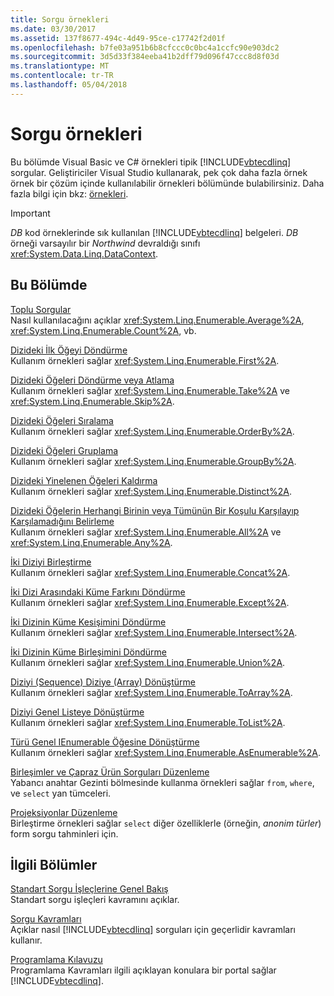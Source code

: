 ```yaml
---
title: Sorgu örnekleri
ms.date: 03/30/2017
ms.assetid: 137f8677-494c-4d49-95ce-c17742f2d01f
ms.openlocfilehash: b7fe03a951b6b8cfccc0c0bc4a1ccfc90e903dc2
ms.sourcegitcommit: 3d5d33f384eeba41b2dff79d096f47ccc8d8f03d
ms.translationtype: MT
ms.contentlocale: tr-TR
ms.lasthandoff: 05/04/2018
---
```

# <a name="query-examples"></a>Sorgu örnekleri
Bu bölümde Visual Basic ve C# örnekleri tipik [!INCLUDE[vbtecdlinq](../../../../../../includes/vbtecdlinq-md.md)] sorgular. Geliştiriciler Visual Studio kullanarak, pek çok daha fazla örnek örnek bir çözüm içinde kullanılabilir örnekleri bölümünde bulabilirsiniz. Daha fazla bilgi için bkz: [örnekleri](../../../../../../docs/framework/data/adonet/sql/linq/samples.md).  
  
> [!IMPORTANT]
>  *DB* kod örneklerinde sık kullanılan [!INCLUDE[vbtecdlinq](../../../../../../includes/vbtecdlinq-md.md)] belgeleri. *DB* örneği varsayılır bir *Northwind* devraldığı sınıfı <xref:System.Data.Linq.DataContext>.  
  
## <a name="in-this-section"></a>Bu Bölümde  
 [Toplu Sorgular](../../../../../../docs/framework/data/adonet/sql/linq/aggregate-queries.md)  
 Nasıl kullanılacağını açıklar <xref:System.Linq.Enumerable.Average%2A>, <xref:System.Linq.Enumerable.Count%2A>, vb.  
  
 [Dizideki İlk Öğeyi Döndürme](../../../../../../docs/framework/data/adonet/sql/linq/return-the-first-element-in-a-sequence.md)  
 Kullanım örnekleri sağlar <xref:System.Linq.Enumerable.First%2A>.  
  
 [Dizideki Öğeleri Döndürme veya Atlama](../../../../../../docs/framework/data/adonet/sql/linq/return-or-skip-elements-in-a-sequence.md)  
 Kullanım örnekleri sağlar <xref:System.Linq.Enumerable.Take%2A> ve <xref:System.Linq.Enumerable.Skip%2A>.  
  
 [Dizideki Öğeleri Sıralama](../../../../../../docs/framework/data/adonet/sql/linq/sort-elements-in-a-sequence.md)  
 Kullanım örnekleri sağlar <xref:System.Linq.Enumerable.OrderBy%2A>.  
  
 [Dizideki Öğeleri Gruplama](../../../../../../docs/framework/data/adonet/sql/linq/group-elements-in-a-sequence.md)  
 Kullanım örnekleri sağlar <xref:System.Linq.Enumerable.GroupBy%2A>.  
  
 [Dizideki Yinelenen Öğeleri Kaldırma](../../../../../../docs/framework/data/adonet/sql/linq/eliminate-duplicate-elements-from-a-sequence.md)  
 Kullanım örnekleri sağlar <xref:System.Linq.Enumerable.Distinct%2A>.  
  
 [Dizideki Öğelerin Herhangi Birinin veya Tümünün Bir Koşulu Karşılayıp Karşılamadığını Belirleme](../../../../../../docs/framework/data/adonet/sql/linq/determine-if-any-or-all-elements-in-a-sequence-satisfy-a-condition.md)  
 Kullanım örnekleri sağlar <xref:System.Linq.Enumerable.All%2A> ve <xref:System.Linq.Enumerable.Any%2A>.  
  
 [İki Diziyi Birleştirme](../../../../../../docs/framework/data/adonet/sql/linq/concatenate-two-sequences.md)  
 Kullanım örnekleri sağlar <xref:System.Linq.Enumerable.Concat%2A>.  
  
 [İki Dizi Arasındaki Küme Farkını Döndürme](../../../../../../docs/framework/data/adonet/sql/linq/return-the-set-difference-between-two-sequences.md)  
 Kullanım örnekleri sağlar <xref:System.Linq.Enumerable.Except%2A>.  
  
 [İki Dizinin Küme Kesişimini Döndürme](../../../../../../docs/framework/data/adonet/sql/linq/return-the-set-intersection-of-two-sequences.md)  
 Kullanım örnekleri sağlar <xref:System.Linq.Enumerable.Intersect%2A>.  
  
 [İki Dizinin Küme Birleşimini Döndürme](../../../../../../docs/framework/data/adonet/sql/linq/return-the-set-union-of-two-sequences.md)  
 Kullanım örnekleri sağlar <xref:System.Linq.Enumerable.Union%2A>.  
  
 [Diziyi (Sequence) Diziye (Array) Dönüştürme](../../../../../../docs/framework/data/adonet/sql/linq/convert-a-sequence-to-an-array.md)  
 Kullanım örnekleri sağlar <xref:System.Linq.Enumerable.ToArray%2A>.  
  
 [Diziyi Genel Listeye Dönüştürme](../../../../../../docs/framework/data/adonet/sql/linq/convert-a-sequence-to-a-generic-list.md)  
 Kullanım örnekleri sağlar <xref:System.Linq.Enumerable.ToList%2A>.  
  
 [Türü Genel IEnumerable Öğesine Dönüştürme](../../../../../../docs/framework/data/adonet/sql/linq/convert-a-type-to-a-generic-ienumerable.md)  
 Kullanım örnekleri sağlar <xref:System.Linq.Enumerable.AsEnumerable%2A>.  
  
 [Birleşimler ve Çapraz Ürün Sorguları Düzenleme](../../../../../../docs/framework/data/adonet/sql/linq/formulate-joins-and-cross-product-queries.md)  
 Yabancı anahtar Gezinti bölmesinde kullanma örnekleri sağlar `from`, `where`, ve `select` yan tümceleri.  
  
 [Projeksiyonlar Düzenleme](../../../../../../docs/framework/data/adonet/sql/linq/formulate-projections.md)  
 Birleştirme örnekleri sağlar `select` diğer özelliklerle (örneğin, *anonim türler*) form sorgu tahminleri için.  
  
## <a name="related-sections"></a>İlgili Bölümler  
 [Standart Sorgu İşleçlerine Genel Bakış](http://msdn.microsoft.com/library/24cda21e-8af8-4632-b519-c404a839b9b2)  
 Standart sorgu işleçleri kavramını açıklar.  
  
 [Sorgu Kavramları](../../../../../../docs/framework/data/adonet/sql/linq/query-concepts.md)  
 Açıklar nasıl [!INCLUDE[vbtecdlinq](../../../../../../includes/vbtecdlinq-md.md)] sorguları için geçerlidir kavramları kullanır.  
  
 [Programlama Kılavuzu](../../../../../../docs/framework/data/adonet/sql/linq/programming-guide.md)  
 Programlama Kavramları ilgili açıklayan konulara bir portal sağlar [!INCLUDE[vbtecdlinq](../../../../../../includes/vbtecdlinq-md.md)].
